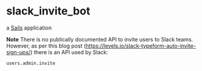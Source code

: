 # slack_invite_bot

a [Sails](http://sailsjs.org) application

**Note** There is no publically documented API to invite users to Slack teams. However, as per this blog post (https://levels.io/slack-typeform-auto-invite-sign-ups/) there is an API used by Slack:

`users.admin.invite`